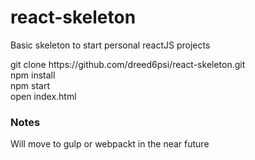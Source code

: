 # react-skeleton
Basic skeleton to start personal reactJS projects

<p> git clone https://github.com/dreed6psi/react-skeleton.git<br/>
npm install <br/>
npm start <br/>
open index.html</p>

<h3>Notes</h3>
Will move to gulp or webpackt in the near future</p>
